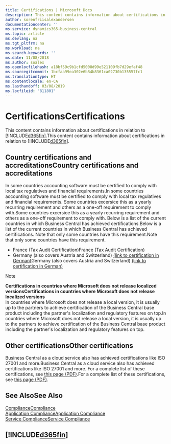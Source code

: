 ```yaml
---
title: Certifications | Microsoft Docs
description: This content contains information about certifications in relation to Business Central.
author: sorenfriisalexandersen
documentationcenter: ''
ms.service: dynamics365-business-central
ms.topic: article
ms.devlang: na
ms.tgt_pltfrm: na
ms.workload: na
ms.search.keywords: ''
ms.date: 11/08/2018
ms.author: soalex
ms.openlocfilehash: a18bf59c9b1cfd5008d99e521109fb7d29efaf48
ms.sourcegitcommit: 1bcfaa99ea302e6b84b8361ca02730b135557fc1
ms.translationtype: HT
ms.contentlocale: en-CA
ms.lasthandoff: 03/08/2019
ms.locfileid: "811801"
---
```

# <a name="certifications"></a><span data-ttu-id="b6c81-103">Certifications</span><span class="sxs-lookup"><span data-stu-id="b6c81-103">Certifications</span></span>  
<span data-ttu-id="b6c81-104">This content contains information about certifications in relation to [!INCLUDE[d365fin](../includes/d365fin_md.md)].</span><span class="sxs-lookup"><span data-stu-id="b6c81-104">This content contains information about certifications in relation to [!INCLUDE[d365fin](../includes/d365fin_md.md)].</span></span>  

## <a name="country-certifications-and-accreditations"></a><span data-ttu-id="b6c81-105">Country certifications and accreditations</span><span class="sxs-lookup"><span data-stu-id="b6c81-105">Country certifications and accreditations</span></span>
<span data-ttu-id="b6c81-106">In some countries accounting software must be certified to comply with local tax regulatives and financial requirements.</span><span class="sxs-lookup"><span data-stu-id="b6c81-106">In some countries accounting software must be certified to comply with local tax regulatives and financial requirements.</span></span> <span data-ttu-id="b6c81-107">Some countries excersice this as a yearly recurring requirement and others as a one-off requirement to comply with.</span><span class="sxs-lookup"><span data-stu-id="b6c81-107">Some countries excersice this as a yearly recurring requirement and others as a one-off requirement to comply with.</span></span> <span data-ttu-id="b6c81-108">Below is a list of the current countries in which Business Central has achieved certifications.</span><span class="sxs-lookup"><span data-stu-id="b6c81-108">Below is a list of the current countries in which Business Central has achieved certifications.</span></span> <span data-ttu-id="b6c81-109">Note that only some countries have this requirement.</span><span class="sxs-lookup"><span data-stu-id="b6c81-109">Note that only some countries have this requirement.</span></span>  
- <span data-ttu-id="b6c81-110">France (Tax Audit Certification)</span><span class="sxs-lookup"><span data-stu-id="b6c81-110">France (Tax Audit Certification)</span></span>
- <span data-ttu-id="b6c81-111">Germany (also covers Austria and Switzerland) [(link to certification in German)](https://www.bdo.de/de-de/themen/softwarebescheinungen/bdo/microsoft-dynamics-365-business-central)</span><span class="sxs-lookup"><span data-stu-id="b6c81-111">Germany (also covers Austria and Switzerland) [(link to certification in German)](https://www.bdo.de/de-de/themen/softwarebescheinungen/bdo/microsoft-dynamics-365-business-central)</span></span>

> [!NOTE]  
>  <span data-ttu-id="b6c81-112">**Certifications in countries where Microsoft does not release localized versions**</span><span class="sxs-lookup"><span data-stu-id="b6c81-112">**Certifications in countries where Microsoft does not release localized versions**</span></span>  
> <span data-ttu-id="b6c81-113">In countries where Microsoft does not release a local version, it is usually up to the partners to achieve certification of the Business Central base product including the partner's localization and regulatory features on top.</span><span class="sxs-lookup"><span data-stu-id="b6c81-113">In countries where Microsoft does not release a local version, it is usually up to the partners to achieve certification of the Business Central base product including the partner's localization and regulatory features on top.</span></span>

## <a name="other-certifications"></a><span data-ttu-id="b6c81-114">Other certifications</span><span class="sxs-lookup"><span data-stu-id="b6c81-114">Other certifications</span></span>  
<span data-ttu-id="b6c81-115">Business Central as a cloud service also has achieved certifications like ISO 27001 and more.</span><span class="sxs-lookup"><span data-stu-id="b6c81-115">Business Central as a cloud service also has achieved certifications like ISO 27001 and more.</span></span> <span data-ttu-id="b6c81-116">For a complete list of these certifications, see [this page (PDF)](https://aka.ms/d365-compliance-list).</span><span class="sxs-lookup"><span data-stu-id="b6c81-116">For a complete list of these certifications, see [this page (PDF)](https://aka.ms/d365-compliance-list).</span></span>

## <a name="see-also"></a><span data-ttu-id="b6c81-117">See Also</span><span class="sxs-lookup"><span data-stu-id="b6c81-117">See Also</span></span>  
[<span data-ttu-id="b6c81-118">Compliance</span><span class="sxs-lookup"><span data-stu-id="b6c81-118">Compliance</span></span>](compliance-overview.md)  
[<span data-ttu-id="b6c81-119">Application Compliance</span><span class="sxs-lookup"><span data-stu-id="b6c81-119">Application Compliance</span></span>](compliance-application-compliance.md)  
[<span data-ttu-id="b6c81-120">Service Compliance</span><span class="sxs-lookup"><span data-stu-id="b6c81-120">Service Compliance</span></span>](compliance-service-compliance.md)  

 ## [!INCLUDE[d365fin](../includes/free_trial_md.md)]  
 
